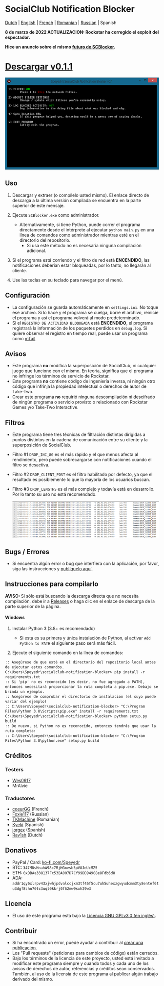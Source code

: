 # SocialClub Notification Blocker

[Dutch](../NL/README.md) | [English](../../README.md) | [French](../FR/README.md) | [Romanian](../RO/README.md) | [Russian](../RU/README.md) | Spanish

**8 de marzo de 2022 ACTUALIZACION: Rockstar ha corregido el exploit del espectador.**

**Hice un anuncio sobre el mismo [futuro de SCBlocker](https://github.com/Speyedr/socialclub-notification-blocker/discussions/12).**

# [Descargar v0.1.1](https://github.com/Speyedr/socialclub-notification-blocker/releases/download/v0.1.1/SocialClubBlocker-0.1.1.zip)

<img src="/img/SCBlockerTease1.png" alt="Main Menu" height=300 width=562>

## Uso
1. Descargar y extraer (o compílelo usted mismo). El enlace directo de descarga a la última versión compilada se encuentra en la parte superior de este mensaje.
2. Ejecute `SCBlocker.exe` como administrador.

    - Alternativamente, si tiene Python, puede correr el programa directamente desde el intérprete al ejecutar `python main.py` en una línea de comandos como administrador mientras esté en el directorio del repositorio.
      - Si usa este método no es necesaria ninguna compilación adicional.
4. Si el programa está corriendo y el filtro de red está **ENCENDIDO**, las notificaciones deberían estar bloqueadas, por lo tanto, no llegarán al cliente.
5. Use las teclas en su teclado para navegar por el menú.

## Configuración
 - La configuración se  guarda automáticamente en `settings.ini`. No toque ese archivo. Si lo hace y el programa se cuelga, borre el archivo, reinicie el programa y así el programa volverá al modo predeterminado.
 - Si el `REGISTRO DE ACTIVIDAD BLOQUEADA` está **ENCENDIDO**, el programa registrará la información de los paquetes perdidos en `debug.log`. Si quiere observar el registro en tiempo real, puede usar un programa como [mTail](http://ophilipp.free.fr/op_tail.htm).

## Avisos
 - Este programa **no** modifica la superposición de SocialClub, ni cualquier juego que funcione con el mismo. En teoría, significa que el programa no infringe los términos de servicio de Rockstar.
 - Este programa **no** contiene código de ingeniería inversa, ni ningún otro código que infrinja la propiedad intelectual o derechos de autor de Take-Two.
 - Crear este programa **no** requirió ninguna descompilación ni descifrado de ningún programa o servicio provisto o relacionado con Rockstar Games y/o Take-Two Interactive.

## Filtros
 - Este programa tiene tres técnicas de filtración distintas dirigidas a puntos distintos en la cadena de comunicación entre su cliente y la superposición de SocialClub.
 - Filtro #1 `DROP_INC_80` es el más rápido y el que menos afecta al rendimiento, pero puede sobrecargarse con notificaciones cuando el filtro se desactiva.
 - Filtro #2 `DROP_CLIENT_POST` es el filtro habilitado por defecto, ya que el resultado es posiblemente lo que la mayoría de los usuarios buscan.
 - Filtro #3 `DROP_LENGTHS` es el más complejo y todavía está en desarrollo. Por lo tanto su uso no está recomendado.

   <img src="/img/SCBlockerTease3.png" alt="Logging dropped packets" height=120 width=527>

## Bugs / Errores
 - Si encuentra algún error o bug que interfiera con la aplicación, por favor, siga las instrucciones y [publíquelo aquí](https://github.com/Speyedr/socialclub-notification-blocker/issues/new/choose).

## Instrucciones para compilarlo
**AVISO:** Si sólo está buscando la descarga directa que no necesita compilación, debe ir a [Releases](https://github.com/Speyedr/socialclub-notification-blocker/releases) o haga clic en el enlace de descarga de la parte superior de la página.
#### Windows

1) Instalar Python 3 (3.8+ es recomendado)

    - Si esta es su primera y única instalación de Python, al activar `Add Python to PATH` el siguiente paso será más fácil.
2) Ejecute el siguiente comando en la línea de comandos:
```
:: Asegúrese de que esté en el directorio del repositorio local antes de ejecutar estos comandos.
C:\Users\Speyedr\socialclub-notification-blocker> pip install -r requirements.txt
:: Si 'pip' no es reconocido (es decir, no fue agregado a PATH), entonces necesitará proporcionar la ruta completa a pip.exe. Debajo se brinda un ejemplo.
:: Asegúrese de comprobar el directorio de instalación (el suyo puede variar del ejemplo)  
:: C:\Users\Speyedr\socialclub-notification-blocker> "C:\Program Files\Python 3.8\Scripts\pip.exe" install -r requirements.txt
C:\Users\Speyedr\socialclub-notification-blocker> python setup.py build
:: De nuevo, si Python no es reconocido, entonces tendrás que usar la ruta completa:
:: C:\Users\Speyedr\socialclub-notification-blocker> "C:\Program Files\Python 3.8\python.exe" setup.py build
```

## Créditos

### Testers

- [Wes0617](https://github.com/Wes0617)
- MrAlvie

### Traductores

- [coeurGG](https://github.com/coeurGG) (French)
- [Foxie117](https://github.com/Foxie1171) (Russian)
- [TKMachine](https://github.com/TKMachine) (Romanian)
- [Kyeki](https://github.com/Kyekii) (Spanish)
- [jorgex](https://github.com/jorgex94) (Spanish)
- [Rav1sh](https://github.com/Rav1sh) (Dutch)

## Donativos
 - PayPal / Card: [ko-fi.com/Speyedr](https://ko-fi.com/speyedr)
 - BTC: `347M8sHnahA98c7MjHGmvsb5pVUJeUcMZ5`
 - ETH: `0xDBAa338137Fc53BA007D7Cf99DD94908e8Fdb6d8`
 - ADA: `addr1qy6xlrpv43xjwhjpdvalccjxm3tf46f5cu7uh5uhexzgwyudcmm3ty8entef6tu3dgf8chn70tc3uql0kkrj0f62mw9sxh29w3`

## Licencia
 - El uso de este programa está bajo la [Licencia GNU GPLv3.0 (en inglés)](LICENSE).

## Contribuir
 - Si ha encontrado un error, puede ayudar a contribuir al [crear una publicación](https://github.com/Speyedr/socialclub-notification-blocker/issues/new/choose).
 - Los "Pull requests" (peticiones para cambios de código) están cerrados.
 - Bajo los términos de la licencia de este proyecto, usted está invitado a modificar este programa siempre y cuando todos y cada uno de los avisos de derechos de autor, referencias y créditos sean conservados. También, al uso de la licensia de este programa al publicar algún trabajo derivado del mismo.